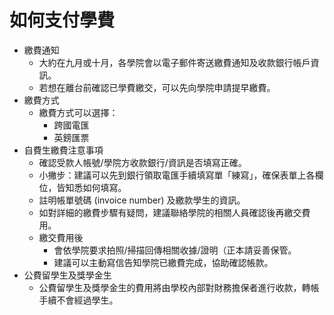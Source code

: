 # 如何支付學費


* 繳費通知
    * 大約在九月或十月，各學院會以電子郵件寄送繳費通知及收款銀行帳戶資訊。  
    * 若想在離台前確認已學費繳交，可以先向學院申請提早繳費。
* 繳費方式
    * 繳費方式可以選擇：  
        * 跨國電匯
        * 英鎊匯票 
* 自費生繳費注意事項
    * 確認受款人帳號/學院方收款銀行/資訊是否填寫正確。  
    * 小撇步：建議可以先到銀行領取電匯手續填寫單「練寫」，確保表單上各欄位，皆知悉如何填寫。  
    * 註明帳單號碼 (invoice number) 及繳款學生的資訊。  
    * 如對詳細的繳費步驟有疑問，建議聯絡學院的相關人員確認後再繳交費用。  
    * 繳交費用後
        * 會依學院要求拍照/掃描回傳相關收據/證明（正本請妥善保管。
        * 建議可以主動寫信告知學院已繳費完成，協助確認帳款。
* 公費留學生及獎學金生
    * 公費留學生及獎學金生的費用將由學校內部對財務擔保者進行收款，轉帳手續不會經過學生。
